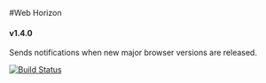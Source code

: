 #Web Horizon
#### v1.4.0

Sends notifications when new major browser versions are released.

[![Build Status](https://travis-ci.org/rgeraldporter/web-horizon.svg?branch=master)](https://travis-ci.org/rgeraldporter/web-horizon)